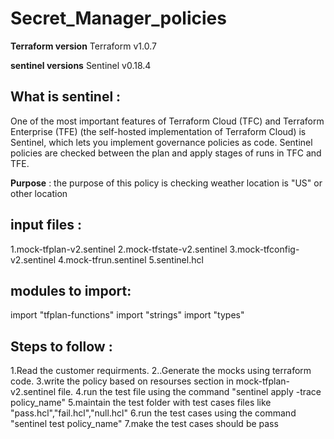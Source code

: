 # Secret_Manager_policies


**Terraform version**
Terraform v1.0.7

**sentinel versions**
Sentinel v0.18.4

What is sentinel :
------------------
One of the most important features of Terraform Cloud (TFC) and Terraform Enterprise (TFE) (the self-hosted implementation of Terraform Cloud) is Sentinel, which lets you implement governance policies as code. Sentinel policies are checked between the plan and apply stages of runs in TFC and TFE.

**Purpose** : the purpose of this policy is checking weather location is "US" or other location

input files :
--------------
1.mock-tfplan-v2.sentinel
2.mock-tfstate-v2.sentinel
3.mock-tfconfig-v2.sentinel
4.mock-tfrun.sentinel
5.sentinel.hcl

modules to import:
------------------
import "tfplan-functions"
import "strings"
import "types"


Steps to follow :
-----------------
1.Read the customer requirments.
2..Generate the mocks using terraform code.
3.write the policy based on resourses section in mock-tfplan-v2.sentinel file.
4.run the test file using the command "sentinel apply -trace policy_name"
5.maintain the test folder with test cases files like   "pass.hcl","fail.hcl","null.hcl"
6.run the test cases using the command "sentinel test policy_name"
7.make the test cases should be pass






